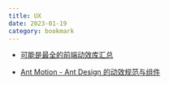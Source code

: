 ```yaml
---
title: UX
date: 2023-01-19
category: bookmark
---
```


- [可能是最全的前端动效库汇总](https://juejin.im/post/6844903830098804743#heading-91)

- [Ant Motion - Ant Design 的动效规范与组件](https://motion.ant.design/index-cn)
